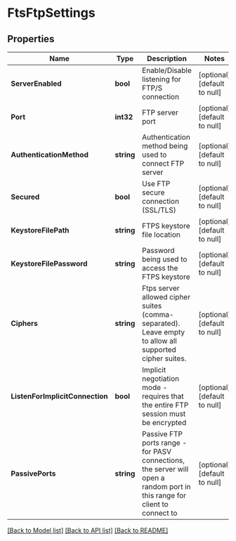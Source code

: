 # FtsFtpSettings

## Properties
Name | Type | Description | Notes
------------ | ------------- | ------------- | -------------
**ServerEnabled** | **bool** | Enable/Disable listening for FTP/S connection | [optional] [default to null]
**Port** | **int32** | FTP server port | [optional] [default to null]
**AuthenticationMethod** | **string** | Authentication method being used to connect FTP server | [optional] [default to null]
**Secured** | **bool** | Use FTP secure connection (SSL/TLS) | [optional] [default to null]
**KeystoreFilePath** | **string** | FTPS keystore file location | [optional] [default to null]
**KeystoreFilePassword** | **string** | Password being used to access the FTPS keystore | [optional] [default to null]
**Ciphers** | **string** | Ftps server allowed cipher suites (comma-separated). Leave empty to allow all supported cipher suites. | [optional] [default to null]
**ListenForImplicitConnection** | **bool** | Implicit negotiation mode - requires that the entire FTP session must be encrypted | [optional] [default to null]
**PassivePorts** | **string** | Passive FTP ports range - for PASV connections, the server will open a random port in this range for client to connect to | [optional] [default to null]

[[Back to Model list]](../README.md#documentation-for-models) [[Back to API list]](../README.md#documentation-for-api-endpoints) [[Back to README]](../README.md)

